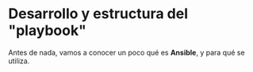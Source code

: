 # Desarrollo y estructura del "playbook"

Antes de nada, vamos a conocer un poco qué es **Ansible**, y para qué se utiliza. 